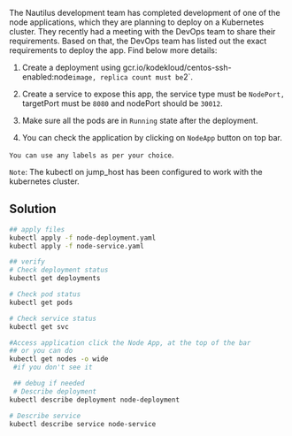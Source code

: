 The Nautilus development team has completed development of one of the node applications, which they are planning to deploy on a Kubernetes cluster. They recently had a meeting with the DevOps team to share their requirements. Based on that, the DevOps team has listed out the exact requirements to deploy the app. Find below more details:


1. Create a deployment using gcr.io/kodekloud/centos-ssh-enabled:node` image, replica count must be `2`.

2. Create a service to expose this app, the service type must be `NodePort,` targetPort must be `8080` and nodePort should be `30012`.

3. Make sure all the pods are in `Running` state after the deployment.

4. You can check the application by clicking on `NodeApp` button on top bar.


`You can use any labels as per your choice`.


`Note`: The kubectl on jump_host has been configured to work with the kubernetes cluster.

## Solution
```bash
## apply files
kubectl apply -f node-deployment.yaml
kubectl apply -f node-service.yaml

## verify
# Check deployment status
kubectl get deployments

# Check pod status
kubectl get pods

# Check service status
kubectl get svc

#Access application click the Node App, at the top of the bar
## or you can do 
kubectl get nodes -o wide
 #if you don't see it

 ## debug if needed
 # Describe deployment
kubectl describe deployment node-deployment

# Describe service
kubectl describe service node-service

```